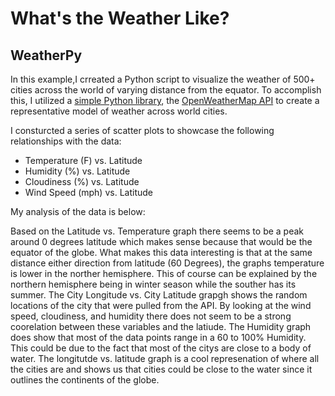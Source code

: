 # What's the Weather Like?



## WeatherPy

In this example,I crreated a Python script to visualize the weather of 500+ cities across the world of varying distance from the equator. To accomplish this, I utilized a [simple Python library](https://pypi.python.org/pypi/citipy), the [OpenWeatherMap API](https://openweathermap.org/api) to create a representative model of weather across world cities.

I consturcted a series of scatter plots to showcase the following relationships with the data:

* Temperature (F) vs. Latitude
* Humidity (%) vs. Latitude
* Cloudiness (%) vs. Latitude
* Wind Speed (mph) vs. Latitude

My analysis of the data is below:

Based on the Latitude vs. Temperature graph there seems to be a peak around 0 degrees latitude which makes sense because that would be the equator of the globe. What makes this data interesting is that at the same distance either direction from latitude (60 Degrees), the graphs temperature is lower in the norther hemisphere. This of course can be explained by the northern hemisphere being in winter season while the souther has its summer.
The City Longitude vs. City Latitude grapgh shows the random locations of the city that were pulled from the API. By looking at the wind speed, cloudiness, and humidity there does not seem to be a strong coorelation between these variables and the latiude.
The Humidity graph does show that most of the data points range in a 60 to 100% Humidity. This could be due to the fact that most of the citys are close to a body of water. The longitutde vs. latitude graph is a cool represenation of where all the cities are and shows us that cities could be close to the water since it outlines the continents of the globe.





